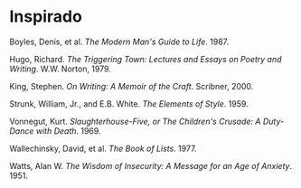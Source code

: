 # Inspirado


Boyles, Denis, et al. *The Modern Man's Guide to Life*. 1987.

Hugo, Richard. *The Triggering Town: Lectures and Essays on Poetry and Writing*. W.W. Norton, 1979.

King, Stephen. *On Writing: A Memoir of the Craft*. Scribner, 2000.

Strunk, William, Jr., and E.B. White. *The Elements of Style*. 1959.

Vonnegut, Kurt. *Slaughterhouse-Five, or The Children's Crusade: A Duty-Dance with Death*. 1969.

Wallechinsky, David, et al. *The Book of Lists*. 1977.

Watts, Alan W. *The Wisdom of Insecurity: A Message for an Age of Anxiety*. 1951.


